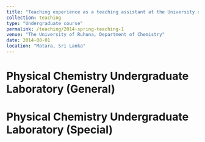 ```yaml
---
title: "Teaching experience as a teaching assistant at the University of Ruhuna"
collection: teaching
type: "Undergraduate course"
permalink: /teaching/2014-spring-teaching-1
venue: "The University of Ruhuna, Department of Chemistry"
date: 2014-08-01
location: "Matara, Sri Lanka"
---
```



Physical Chemistry Undergraduate Laboratory (General)
======

Physical Chemistry Undergraduate Laboratory (Special)
======
